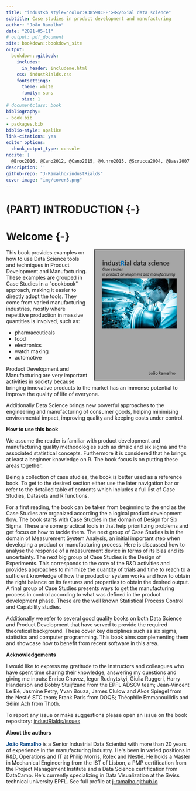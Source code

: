 ```yaml
--- 
title: "indust<b style='color:#38598CFF'>R</b>ial data science"
subtitle: Case studies in product development and manufacturing
author: "João Ramalho"
date: "2021-05-11"
# output: pdf_document
site: bookdown::bookdown_site
output: 
  bookdown::gitbook:
    includes:
      in_header: includeme.html
    css: industRialds.css
    fontsettings:
      theme: white
      family: sans
      size: 1
# documentclass: book
bibliography:
- book.bib
- packages.bib
biblio-style: apalike
link-citations: yes
editor_options:
  chunk_output_type: console
nocite: |
  @Broc2016, @Cano2012, @Cano2015, @Munro2015, @Scrucca2004, @Bass2007
description: ''
github-repo: "J-Ramalho/industRialds"
cover-image: "img/cover3.png"
---
```




# (PART) INTRODUCTION {-}

# Welcome {-}

<a href="">
  <img src="img/cover3.png" width="250" style="margin: 0 1em 0 1em" align="right"/>
</a> 

This book provides examples on how to use Data Science tools and techniques in Product Development and Manufacturing. These examples are grouped in Case Studies in a "cookbook" approach, making it easier to directly adopt the tools. They come from varied manufacturing industries, mostly where repetitive production in massive quantities is involved, such as:

+ pharmaceuticals
+ food
+ electronics
+ watch making
+ automotive

Product Development and Manufacturing are very important activities in society because bringing innovative products to the market has an immense potential to improve the quality of life of everyone. 

Additionally Data Science brings new powerful approaches to the engineering and manufacturing of consumer goods, helping minimising environmental impact, improving quality and keeping costs under control.

**How to use this book**

We assume the reader is familiar with product development and manufacturing quality methodologies such as dmaic and six sigma and the associated statistical concepts. Furthermore it is considered that he brings at least a beginner knowledge on R. The book focus is on putting these areas together.

Being a collection of case studies, the book is better used as a reference book. To get to the desired section either use the later navigation bar or refer to the detailed table of contents which includes a full list of Case Studies, Datasets and R functions. 

For a first reading, the book can be taken from beginning to the end as the Case Studies are organized according the a logical product development flow. The book starts with Case Studies in the domain of Design for Six Sigma. These are some practical tools in that help prioritizing problems and get focus on how to tackle them. The next group of Case Studies is in the domain of Measurement System Analysis, an initial important step when developing a product or manufacturing process. Here is discussed how to analyse the response of a measurement device in terms of its bias and its uncertainty. The next big group of Case Studies is the Design of Experiments. This corresponds to the core of the R&D activities and provides approaches to minimize the quantity of trials and time to reach to a sufficient knowledge of how the product or system works and how to obtain the right balance on its features and properties to obtain the desired output. A final group of Case Studies presents ways to get the manufacturing process in control according to what was defined in the product development phase. These are the well known Statistical Process Control and Capability studies.

Additionally we refer to several good quality books on both Data Science and Product Development that have served to provide the required theoretical  background. These cover key disciplines such as six sigma, statistics and computer programming. This book aims complementing them and showcase how to benefit from recent software in this area.

**Acknowledgements**

I would like to express my gratitude to the instructors and colleagues who have spent time sharing their knowledge, answering my questions and giving me inputs: Enrico Chavez, Iegor Rudnytskyi, Giulia Ruggeri, Harry Handerson and Bobby Stuijfzand from the EPFL ADSCV team; Jean-Vincent Le Bé, Jasmine Petry, Yvan Bouza, James Clulow and Akos Spiegel from the Nestlé STC team; Frank Paris from DOQS; Théophile Emmanouilidis and Sélim Ach from Thoth.

To report any issue or make suggestions please open an issue on the book repository:
[industRialds/issues](https://github.com/J-Ramalho/industRialds/issues)

**About the authors**

<b style="color:#104e8b">João Ramalho</b> is a Senior Industrial Data Scientist with more than 20 years of experience in the manufacturing industry. He's been in varied positions in R&D, Operations and IT at Philip Morris, Rolex and Nestlé. He holds a Master in Mechanical Engineering from the IST of Lisbon, a PMP certification from the Project Management Institute and a Data Science certification from DataCamp. He's currently specializing in Data Visualization at the Swiss technical university EPFL. See full profile at [j-ramalho.github.io](https://j-ramalho.github.io/)
